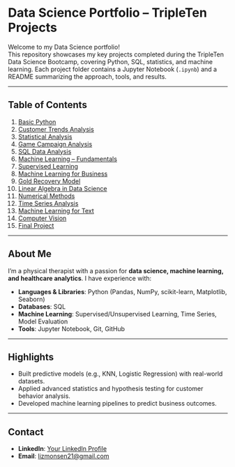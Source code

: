 # Data Science Portfolio – TripleTen Projects

Welcome to my Data Science portfolio!  
This repository showcases my key projects completed during the TripleTen Data Science Bootcamp, covering Python, SQL, statistics, and machine learning. Each project folder contains a Jupyter Notebook (`.ipynb`) and a README summarizing the approach, tools, and results.

---

## **Table of Contents**

1. [Basic Python](tripleten_1_basic_python)
2. [Customer Trends Analysis](tripleten_2_customer_trends)
3. [Statistical Analysis](tripleten_3_stat_analysis)
4. [Game Campaign Analysis](tripleten_5_game_campaign_analysis)
5. [SQL Data Analysis](tripleten_6_SQL)
6. [Machine Learning – Fundamentals](tripleten_7_machine_learning)
7. [Supervised Learning](tripleten_8_supervised_learning)
8. [Machine Learning for Business](tripleten_9_machinelearning_business)
9. [Gold Recovery Model](tripleten_10_gold_recovery_model)
10. [Linear Algebra in Data Science](tripleten_11_linear_algebra)
11. [Numerical Methods](tripleten_12_numerical_methods)
12. [Time Series Analysis](tripleten_13_time_series)
13. [Machine Learning for Text](tripleten_14_machinelearning_fortext)
14. [Computer Vision](tripleten_15_computer_vision)
15. [Final Project](tripleten_17_final_project)

---

## **About Me**
I’m a physical therapist with a passion for **data science, machine learning, and healthcare analytics**. I have experience with:
- **Languages & Libraries**: Python (Pandas, NumPy, scikit-learn, Matplotlib, Seaborn)
- **Databases**: SQL
- **Machine Learning**: Supervised/Unsupervised Learning, Time Series, Model Evaluation
- **Tools**: Jupyter Notebook, Git, GitHub

---

## **Highlights**
- Built predictive models (e.g., KNN, Logistic Regression) with real-world datasets.
- Applied advanced statistics and hypothesis testing for customer behavior analysis.
- Developed machine learning pipelines to predict business outcomes.

---

## **Contact**
- **LinkedIn**: [Your LinkedIn Profile](https://www.linkedin.com/in/elizabethmonsen21/)
- **Email**: lizmonsen21@gmail.com
